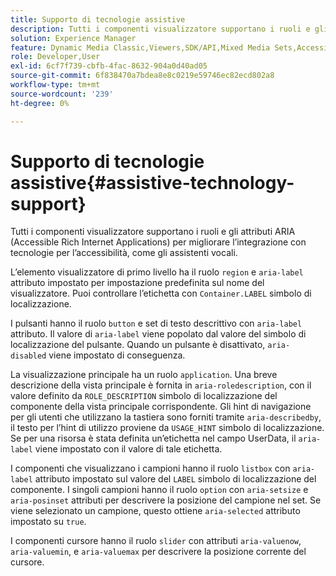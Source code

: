 ```yaml
---
title: Supporto di tecnologie assistive
description: Tutti i componenti visualizzatore supportano i ruoli e gli attributi ARIA (Accessible Rich Internet Applications) per migliorare l’integrazione con tecnologie per l’accessibilità, come gli assistenti vocali.
solution: Experience Manager
feature: Dynamic Media Classic,Viewers,SDK/API,Mixed Media Sets,Accessibility
role: Developer,User
exl-id: 6cf7f739-cbfb-4fac-8632-904a0d40ad05
source-git-commit: 6f838470a7bdea8e8c0219e59746ec82ecd802a8
workflow-type: tm+mt
source-wordcount: '239'
ht-degree: 0%

---
```


# Supporto di tecnologie assistive{#assistive-technology-support}

Tutti i componenti visualizzatore supportano i ruoli e gli attributi ARIA (Accessible Rich Internet Applications) per migliorare l’integrazione con tecnologie per l’accessibilità, come gli assistenti vocali.

L’elemento visualizzatore di primo livello ha il ruolo `region` e `aria-label` attributo impostato per impostazione predefinita sul nome del visualizzatore. Puoi controllare l’etichetta con `Container.LABEL` simbolo di localizzazione.

I pulsanti hanno il ruolo `button` e set di testo descrittivo con `aria-label` attributo. Il valore di `aria-label` viene popolato dal valore del simbolo di localizzazione del pulsante. Quando un pulsante è disattivato, `aria-disabled` viene impostato di conseguenza.

La visualizzazione principale ha un ruolo `application`. Una breve descrizione della vista principale è fornita in `aria-roledescription`, con il valore definito da `ROLE_DESCRIPTION` simbolo di localizzazione del componente della vista principale corrispondente. Gli hint di navigazione per gli utenti che utilizzano la tastiera sono forniti tramite `aria-describedby`, il testo per l’hint di utilizzo proviene da `USAGE_HINT` simbolo di localizzazione. Se per una risorsa è stata definita un’etichetta nel campo UserData, il `aria-label` viene impostato con il valore di tale etichetta.

I componenti che visualizzano i campioni hanno il ruolo `listbox` con `aria-label` attributo impostato sul valore del `LABEL` simbolo di localizzazione del componente. I singoli campioni hanno il ruolo `option` con `aria-setsize` e `aria-posinset` attributi per descrivere la posizione del campione nel set. Se viene selezionato un campione, questo ottiene `aria-selected` attributo impostato su `true`.

I componenti cursore hanno il ruolo `slider` con attributi `aria-valuenow`, `aria-valuemin`, e `aria-valuemax` per descrivere la posizione corrente del cursore.
